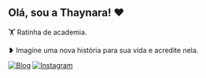 ## Olá, sou a Thaynara! ❤️

 🏋️ Ratinha de academia.
 
❥ Imagine uma nova história para sua vida e acredite nela.

[![Blog](https://img.shields.io/website?label=myprofile.com&style=for-the-badge&url=https://thaynara15.github.io/PortfolioThay//)](https://thaynara15.github.io/PortfolioThay/)
[![Instagram](https://img.shields.io/badge/Instagram-E4405F?style=for-the-badge&logo=instagram&logoColor=white)](https://www.instagram.com/thaynara__15/)
